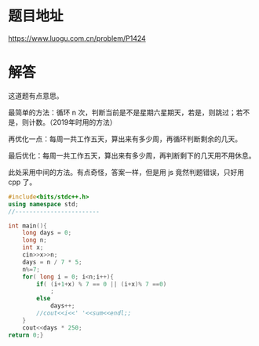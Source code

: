 # 题目地址
https://www.luogu.com.cn/problem/P1424

# 解答
这道题有点意思。

最简单的方法：循环 n 次，判断当前是不是星期六星期天，若是，则跳过；若不是，则计数。（2019年时用的方法）

再优化一点：每周一共工作五天，算出来有多少周，再循环判断剩余的几天。

最后优化：每周一共工作五天，算出来有多少周，再判断剩下的几天用不用休息。

此处采用中间的方法。有点奇怪，答案一样，但是用 js 竟然判题错误，只好用 cpp 了。
```cpp
#include<bits/stdc++.h>
using namespace std;
//------------------------

int main(){
    long days = 0;
    long n;
    int x;
    cin>>x>>n;
    days = n / 7 * 5;
    n%=7;
    for( long i = 0; i<n;i++){
        if( (i+1+x) % 7 == 0 || (i+x)% 7 ==0)
            ;
        else
            days++;
        //cout<<i<<' '<<sum<<endl;;
    }
    cout<<days * 250;
return 0;}

```
